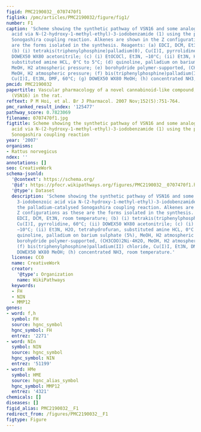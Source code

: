 ```yaml
---
figid: PMC2190032__0707470f1
figlink: /pmc/articles/PMC2190032/figure/fig1/
number: F1
caption: 'Scheme showing the synthetic pathway of VSN16 and some analogues from 3-iodobenzoic
  acid via N-(2-hydroxy-1-methyl-ethyl)-3-iodobenzamide (1) using the palladium-catalysed
  Sonogashira coupling reaction. Alkenes are shown in the Z configurations as these
  are the forms isolated in the synthesis. Reagents: (a) EDCI, DCM, Et3N, room temperature;
  (b) (i) tetrakis(triphenylphosphine)palladium(0), Cu(I)I, pyrrolidine, 60°C; (ii)
  DOWEX50 WX80 acetonitrile; (c) (i) EtOCOCl, Et3N, −10°C; (ii) Et3N, H2O, tetrahydrofuran,
  substituted amine HCL, 0°C to 5°C; (d) quinoline, palladium on barium sulphate (5%),
  MeOH, H2 atmospheric pressure; (e) borohydride polymer-supported, (CH3COO)2Ni·4H2O,
  MeOH, H2 atmospheric pressure; (f) bis(triphenylphosphine)palladium(II) chloride,
  Cu(I)I, Et3N, DMF, 60°C; (g) DOWEX50 WX80 MeOH; (h) concentrated NH3, room temperature.'
pmcid: PMC2190032
papertitle: Vascular pharmacology of a novel cannabinoid-like compound, 3-(5-dimethylcarbamoyl-pent-1-enyl)-N-(2-hydroxy-1-methyl-ethyl)benzamide
  (VSN16) in the rat.
reftext: P M Hoi, et al. Br J Pharmacol. 2007 Nov;152(5):751-764.
pmc_ranked_result_index: '125477'
pathway_score: 0.7823069
filename: 0707470f1.jpg
figtitle: Scheme showing the synthetic pathway of VSN16 and some analogues from 3-iodobenzoic
  acid via N-(2-hydroxy-1-methyl-ethyl)-3-iodobenzamide (1) using the palladium-catalysed
  Sonogashira coupling reaction
year: '2007'
organisms:
- Rattus norvegicus
ndex: ''
annotations: []
seo: CreativeWork
schema-jsonld:
  '@context': https://schema.org/
  '@id': https://pfocr.wikipathways.org/figures/PMC2190032__0707470f1.html
  '@type': Dataset
  description: 'Scheme showing the synthetic pathway of VSN16 and some analogues from
    3-iodobenzoic acid via N-(2-hydroxy-1-methyl-ethyl)-3-iodobenzamide (1) using
    the palladium-catalysed Sonogashira coupling reaction. Alkenes are shown in the
    Z configurations as these are the forms isolated in the synthesis. Reagents: (a)
    EDCI, DCM, Et3N, room temperature; (b) (i) tetrakis(triphenylphosphine)palladium(0),
    Cu(I)I, pyrrolidine, 60°C; (ii) DOWEX50 WX80 acetonitrile; (c) (i) EtOCOCl, Et3N,
    −10°C; (ii) Et3N, H2O, tetrahydrofuran, substituted amine HCL, 0°C to 5°C; (d)
    quinoline, palladium on barium sulphate (5%), MeOH, H2 atmospheric pressure; (e)
    borohydride polymer-supported, (CH3COO)2Ni·4H2O, MeOH, H2 atmospheric pressure;
    (f) bis(triphenylphosphine)palladium(II) chloride, Cu(I)I, Et3N, DMF, 60°C; (g)
    DOWEX50 WX80 MeOH; (h) concentrated NH3, room temperature.'
  license: CC0
  name: CreativeWork
  creator:
    '@type': Organization
    name: WikiPathways
  keywords:
  - FH
  - NIN
  - MMP12
genes:
- word: f,h
  symbol: FH
  source: hgnc_symbol
  hgnc_symbol: FH
  entrez: '2271'
- word: NIn
  symbol: NIN
  source: hgnc_symbol
  hgnc_symbol: NIN
  entrez: '51199'
- word: HMe
  symbol: HME
  source: hgnc_alias_symbol
  hgnc_symbol: MMP12
  entrez: '4321'
chemicals: []
diseases: []
figid_alias: PMC2190032__F1
redirect_from: /figures/PMC2190032__F1
figtype: Figure
---
```

